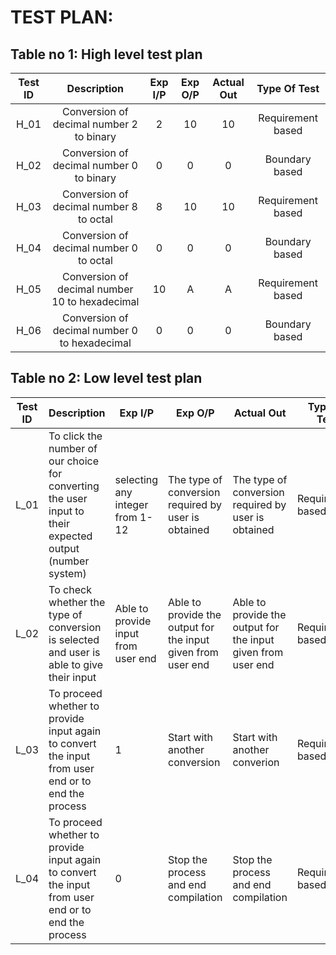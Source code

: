  # TEST PLAN:

## Table no 1: High level test plan

| **Test ID** | **Description** | **Exp I/P** | **Exp O/P** | **Actual Out** |**Type Of Test**  |    
|:---:|:---:|:---:|:---:|:---:|:---:|
|  H_01       | Conversion of decimal number 2 to binary  | 2| 10| 10 |Requirement based |
|  H_02       |Conversion of decimal number 0 to binary| 0|0|0|Boundary based    |
|  H_03       | Conversion of decimal number 8 to octal  | 8| 10| 10 |Requirement based |
|  H_04       |Conversion of decimal number 0 to octal| 0|0|0|Boundary based    |
|  H_05       | Conversion of decimal number 10 to hexadecimal  | 10| A| A |Requirement based |
|  H_06       |Conversion of decimal number 0 to hexadecimal| 0|0|0|Boundary based    |
        
## Table no 2: Low level test plan

| **Test ID** | **Description**                                              | **Exp I/P** | **Exp O/P** | **Actual Out** |**Type Of Test** |
|-------------|--------------------------------------------------------------|------------|-------------|----------------|------------------|
|  L_01       |To click the number of our choice for converting the user input to their expected output (number system)|selecting any integer from 1-12|The type of conversion required by user is obtained|The type of conversion required by user is obtained|Requirement based |
|  L_02       |To check whether the type of conversion is selected and user is able to give their input|Able to provide input from user end| Able to provide the output for the input given from user end|Able to provide the output for the input given from user end |Requirement based|
|  L_03       |To proceed whether to provide input again to convert the input from user end or to end the process|1 |Start with another conversion|Start with another converion|Requirement based|
|  L_04       |To proceed whether to provide input again to convert the input from user end or to end the process|0 |Stop the process and end compilation |Stop the process and end compilation |Requirement based  |


